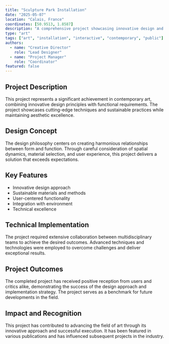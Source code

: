 ```yaml
---
title: "Sculpture Park Installation"
date: "2025-05-07"
location: "Calais, France"
coordinates: [50.9513, 1.8587]
description: "A comprehensive project showcasing innovative design and creative solutions"
type: "art"
tags: ["art", "installation", "interactive", "contemporary", "public"]
authors:
  - name: "Creative Director"
    role: "Lead Designer"
  - name: "Project Manager"
    role: "Coordinator"
featured: false
---
```


## Project Description

This project represents a significant achievement in contemporary art, combining innovative design principles with functional requirements. The project showcases cutting-edge techniques and sustainable practices while maintaining aesthetic excellence.

## Design Concept

The design philosophy centers on creating harmonious relationships between form and function. Through careful consideration of spatial dynamics, material selection, and user experience, this project delivers a solution that exceeds expectations.

## Key Features

- Innovative design approach
- Sustainable materials and methods
- User-centered functionality
- Integration with environment
- Technical excellence

## Technical Implementation

The project required extensive collaboration between multidisciplinary teams to achieve the desired outcomes. Advanced techniques and technologies were employed to overcome challenges and deliver exceptional results.

## Project Outcomes

The completed project has received positive reception from users and critics alike, demonstrating the success of the design approach and implementation strategy. The project serves as a benchmark for future developments in the field.

## Impact and Recognition

This project has contributed to advancing the field of art through its innovative approach and successful execution. It has been featured in various publications and has influenced subsequent projects in the industry.
